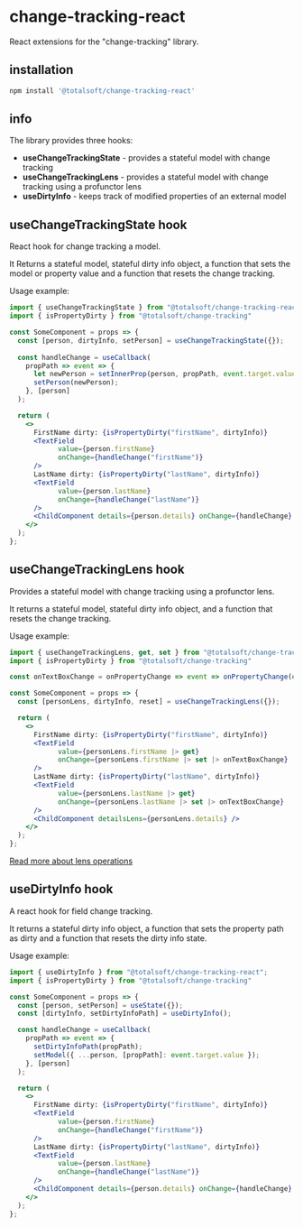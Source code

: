# change-tracking-react
React extensions for the "change-tracking" library.


## installation
```javascript
npm install '@totalsoft/change-tracking-react'
```

## info
The library provides three hooks:
- **useChangeTrackingState** - provides a stateful model with change tracking
- **useChangeTrackingLens** - provides a stateful model with change tracking using a profunctor lens
- **useDirtyInfo** - keeps track of modified properties of an external model
 

## useChangeTrackingState hook
React hook for change tracking a model.

It Returns a stateful model,  stateful dirty info object, a function that sets the model or property value and a function that resets the change tracking.

Usage example:

```jsx
import { useChangeTrackingState } from "@totalsoft/change-tracking-react";
import { isPropertyDirty } from "@totalsoft/change-tracking"

const SomeComponent = props => {
  const [person, dirtyInfo, setPerson] = useChangeTrackingState({});
  
  const handleChange = useCallback(
    propPath => event => {
      let newPerson = setInnerProp(person, propPath, event.target.value)
      setPerson(newPerson);
    }, [person]
  );

  return (
    <>
      FirstName dirty: {isPropertyDirty("firstName", dirtyInfo)}
      <TextField
            value={person.firstName}
            onChange={handleChange("firstName")}
      />
      LastName dirty: {isPropertyDirty("lastName", dirtyInfo)}
      <TextField
            value={person.lastName}
            onChange={handleChange("lastName")}
      />
      <ChildComponent details={person.details} onChange={handleChange} />
    </>
  );
};
```
## useChangeTrackingLens hook
Provides a stateful model with change tracking using a profunctor lens.

It returns a stateful model, stateful dirty info object, and a function that resets the change tracking.

Usage example:

```jsx
import { useChangeTrackingLens, get, set } from "@totalsoft/change-tracking-react";
import { isPropertyDirty } from "@totalsoft/change-tracking"

const onTextBoxChange = onPropertyChange => event => onPropertyChange(event.target.value)

const SomeComponent = props => {
  const [personLens, dirtyInfo, reset] = useChangeTrackingLens({});

  return (
    <>
      FirstName dirty: {isPropertyDirty("firstName", dirtyInfo)}
      <TextField
            value={personLens.firstName |> get}
            onChange={personLens.firstName |> set |> onTextBoxChange}
      />
      LastName dirty: {isPropertyDirty("lastName", dirtyInfo)}
      <TextField
            value={personLens.lastName |> get}
            onChange={personLens.lastName |> set |> onTextBoxChange}
      />
      <ChildComponent detailsLens={personLens.details} />
    </>
  );
};
```

[Read more about lens operations](src/lensProxy/README.md)

## useDirtyInfo hook

A react hook for field change tracking. 

It returns a stateful dirty info object, a function that sets the property path as dirty and a function that resets the dirty info state. 

Usage example:

```jsx
import { useDirtyInfo } from "@totalsoft/change-tracking-react";
import { isPropertyDirty } from "@totalsoft/change-tracking"

const SomeComponent = props => {
  const [person, setPerson] = useState({});
  const [dirtyInfo, setDirtyInfoPath] = useDirtyInfo();

  const handleChange = useCallback(
    propPath => event => {
      setDirtyInfoPath(propPath);
      setModel({ ...person, [propPath]: event.target.value });
    }, [person]
  );

  return (
    <>
      FirstName dirty: {isPropertyDirty("firstName", dirtyInfo)}
      <TextField
            value={person.firstName}
            onChange={handleChange("firstName")}
      />
      LastName dirty: {isPropertyDirty("lastName", dirtyInfo)}
      <TextField
            value={person.lastName}
            onChange={handleChange("lastName")}
      />
      <ChildComponent details={person.details} onChange={handleChange} />
    </>
  );
};
```
